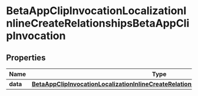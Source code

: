

# BetaAppClipInvocationLocalizationInlineCreateRelationshipsBetaAppClipInvocation


## Properties

| Name | Type | Description | Notes |
|------------ | ------------- | ------------- | -------------|
|**data** | [**BetaAppClipInvocationLocalizationInlineCreateRelationshipsBetaAppClipInvocationData**](BetaAppClipInvocationLocalizationInlineCreateRelationshipsBetaAppClipInvocationData.md) |  |  [optional] |



